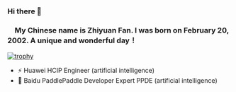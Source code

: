 ### Hi there 👋    
### &ensp;&ensp;My Chinese name is Zhiyuan Fan. I was born on February 20, 2002. A unique and wonderful day！  
[![trophy](https://github-profile-trophy.vercel.app/?username=Elvisambition)](https://github.com/ryo-ma/github-profile-trophy)

- ⚡ Huawei HCIP Engineer (artificial intelligence)
- 🔭 Baidu PaddlePaddle Developer Expert PPDE (artificial intelligence)

